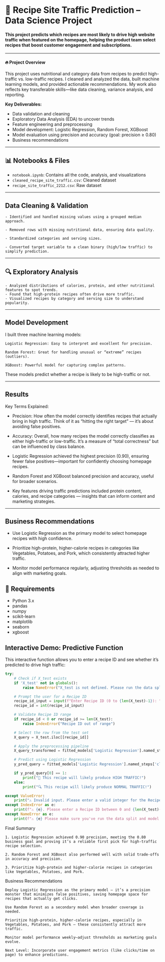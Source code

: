 # 🥗 Recipe Site Traffic Prediction – Data Science Project

#### This project predicts which recipes are most likely to drive high website traffic when featured on the homepage, helping the product team select recipes that boost customer engagement and subscriptions.

---

#### 🔥 Project Overview

This project uses nutritional and category data from recipes to predict high-traffic vs. low-traffic recipes. I cleaned and analyzed the data, built machine learning models, and provided actionable recommendations. My work also reflects key transferable skills—like data cleaning, variance analysis, and reporting.

**Key Deliverables:**
- Data validation and cleaning
- Exploratory Data Analysis (EDA) to uncover trends
- Feature engineering and preprocessing
- Model development: Logistic Regression, Random Forest, XGBoost
- Model evaluation using precision and accuracy (goal: precision ≥ 0.80)
- Business recommendations

---

## 📊 Notebooks & Files

- `notebook.ipynb`: Contains all the code, analysis, and visualizations
- `cleaned_recipe_site_traffic.csv`: Cleaned dataset
- `recipe_site_traffic_2212.csv`: Raw dataset

---
## Data Cleaning & Validation

    - Identified and handled missing values using a grouped median approach.

    - Removed rows with missing nutritional data, ensuring data quality.

    - Standardized categories and serving sizes.

    - Converted target variable to a clean binary (high/low traffic) to simplify prediction.

---
## 🔍 Exploratory Analysis
    - Analyzed distributions of calories, protein, and other nutritional features to spot trends.
    - Found that high-protein recipes often drive more traffic.
    - Visualized recipes by category and serving size to understand popularity.
---
## Model Development
I built three machine learning models:

    Logistic Regression: Easy to interpret and excellent for precision.

    Random Forest: Great for handling unusual or “extreme” recipes (outliers).

    XGBoost: Powerful model for capturing complex patterns.

These models predict whether a recipe is likely to be high-traffic or not.

---
## Results

Key Terms Explained:

- Precision: How often the model correctly identifies recipes that actually bring in high traffic. Think of it as “hitting the right target” — it’s about avoiding false positives.

- Accuracy: Overall, how many recipes the model correctly classifies as either high-traffic or low-traffic. It’s a measure of “total correctness” but can be influenced by class balance.

- Logistic Regression achieved the highest precision (0.90), ensuring fewer false positives—important for confidently choosing homepage recipes.

- Random Forest and XGBoost balanced precision and accuracy, useful for broader scenarios.

- Key features driving traffic predictions included protein content, calories, and recipe categories — insights that can inform content and marketing strategies.

---
## Business Recommendations
- Use Logistic Regression as the primary model to select homepage recipes with high confidence.

- Prioritize high-protein, higher-calorie recipes in categories like Vegetables, Potatoes, and Pork, which consistently attracted higher traffic.

- Monitor model performance regularly, adjusting thresholds as needed to align with marketing goals.

## 🔧 Requirements

- Python 3.x
- pandas
- numpy
- scikit-learn
- matplotlib
- seaborn
- xgboost



## Interactive Demo: Predictive Function

This interactive function allows you to enter a recipe ID and see whether it’s predicted to drive high traffic:

```python
try:
    # Check if X_test exists
    if 'X_test' not in globals():
        raise NameError("X_test is not defined. Please run the data split and define X_test.")

    # Prompt the user for a Recipe ID
    recipe_id_input = input(f"Enter Recipe ID (0 to {len(X_test)-1}): ").strip()
    recipe_id = int(recipe_id_input)

    # Validate Recipe ID range
    if recipe_id < 0 or recipe_id >= len(X_test):
        raise IndexError("Recipe ID out of range")

    # Select the row from the test set
    X_query = X_test.iloc[[recipe_id]]

    # Apply the preprocessing pipeline
    X_query_transformed = fitted_models['Logistic Regression'].named_steps['preprocess'].transform(X_query)

    # Predict using Logistic Regression
    y_pred_query = fitted_models['Logistic Regression'].named_steps['clf'].predict(X_query_transformed)

    if y_pred_query[0] == 1:
        print("🚀 This recipe will likely produce HIGH TRAFFIC!")
    else:
        print("🔍 This recipe will likely produce NORMAL TRAFFIC!")

except ValueError:
    print("⚠️ Invalid input. Please enter a valid integer for the Recipe ID.")
except IndexError as e:
    print(f"⚠️ {e}. Please enter a Recipe ID between 0 and {len(X_test)-1}.")
except NameError as e:
    print(f"⚠️ {e} Please make sure you've run the data split and model training steps.")
```
Final Summary

    1. Logistic Regression achieved 0.90 precision, meeting the 0.80 business goal and proving it’s a reliable first pick for high-traffic recipe selection.

    2. Random Forest and XGBoost also performed well with solid trade-offs in accuracy and precision.

    3. Prioritize high-protein and higher-calorie recipes in categories like Vegetables, Potatoes, and Pork.

Business Recommendations

    Deploy Logistic Regression as the primary model — it’s a precision monster that minimizes false positives, saving homepage space for recipes that actually get clicks.

    Use Random Forest as a secondary model when broader coverage is needed.

    Prioritize high-protein, higher-calorie recipes, especially in Vegetables, Potatoes, and Pork — these consistently attract more traffic.
    
    Monitor model performance weekly—adjust thresholds as marketing goals evolve.
    
    Next Level: Incorporate user engagement metrics (like clicks/time on page) to enhance predictions.



